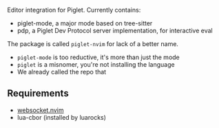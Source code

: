Editor integration for Piglet. Currently contains:

- piglet-mode, a major mode based on tree-sitter
- pdp, a Piglet Dev Protocol server implementation, for interactive eval

The package is called `piglet-nvim` for lack of a better name. 

- `piglet-mode` is too reductive, it's more than just the mode
- `piglet` is a misnomer, you're not installing the language
- We already called the repo that

## Requirements

- [websocket.nvim](https://github.com/samsze0/websocket.nvim/tree/main)
- lua-cbor (installed by luarocks)
